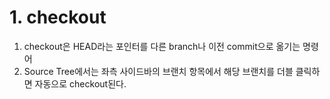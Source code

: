 # 1. checkout
1. checkout은 HEAD라는 포인터를 다른 branch나 이전 commit으로 옮기는 명령어
2. Source Tree에서는 좌측 사이드바의 브랜치 항목에서 해당 브랜치를 더블 클릭하면 자동으로 checkout된다. 